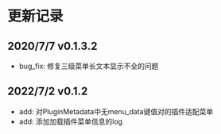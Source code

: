 # 更新记录

## 2020/7/7  v0.1.3.2

- bug_fix: 修复三级菜单长文本显示不全的问题

## 2022/7/2  v0.1.2

- add: 对PluginMetadata中无menu_data键值对的插件适配菜单
- add: 添加加载插件菜单信息的log

